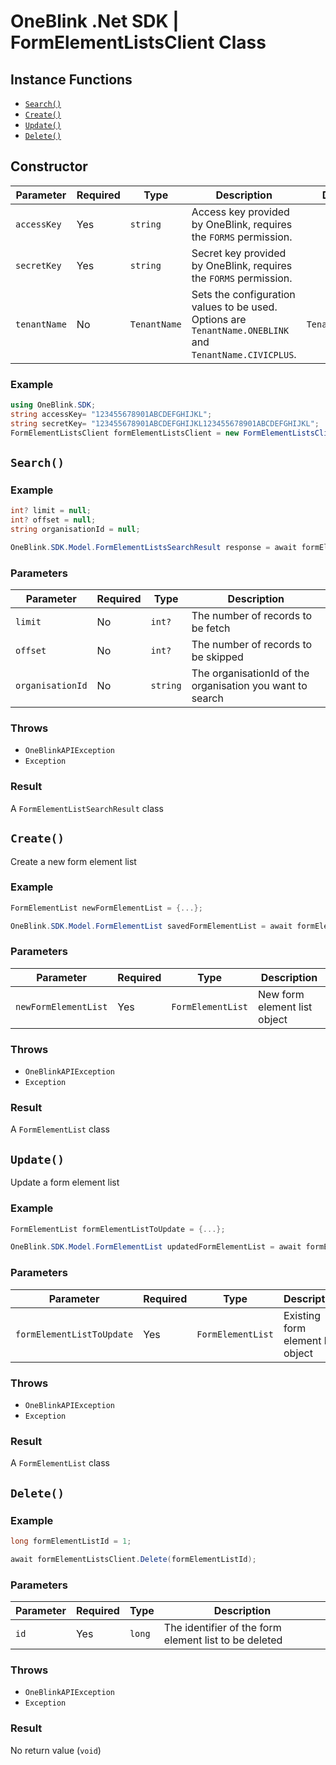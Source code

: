 # OneBlink .Net SDK | FormElementListsClient Class

## Instance Functions

- [`Search()`](#search)
- [`Create()`](#create)
- [`Update()`](#update)
- [`Delete()`](#delete)

## Constructor

| Parameter    | Required | Type         | Description                                                                                             | Default Value         |
| ------------ | -------- | ------------ | ------------------------------------------------------------------------------------------------------- | --------------------- |
| `accessKey`  | Yes      | `string`     | Access key provided by OneBlink, requires the `FORMS` permission.                                       |                       |
| `secretKey`  | Yes      | `string`     | Secret key provided by OneBlink, requires the `FORMS` permission.                                       |                       |
| `tenantName` | No       | `TenantName` | Sets the configuration values to be used. Options are `TenantName.ONEBLINK` and `TenantName.CIVICPLUS`. | `TenantName.ONEBLINK` |

### Example

```c#
using OneBlink.SDK;
string accessKey= "123455678901ABCDEFGHIJKL";
string secretKey= "123455678901ABCDEFGHIJKL123455678901ABCDEFGHIJKL";
FormElementListsClient formElementListsClient = new FormElementListsClient(accessKey, secretKey);
```

## `Search()`

### Example

```c#
int? limit = null;
int? offset = null;
string organisationId = null;

OneBlink.SDK.Model.FormElementListsSearchResult response = await formElementListsClient.Search(limit, offset, organisationId);
```

### Parameters

| Parameter        | Required | Type     | Description                                               |
| ---------------- | -------- | -------- | --------------------------------------------------------- |
| `limit`          | No       | `int?`   | The number of records to be fetch                         |
| `offset`         | No       | `int?`   | The number of records to be skipped                       |
| `organisationId` | No       | `string` | The organisationId of the organisation you want to search |

### Throws

- `OneBlinkAPIException`
- `Exception`

### Result

A `FormElementListSearchResult` class

## `Create()`

Create a new form element list

### Example

```c#
FormElementList newFormElementList = {...};

OneBlink.SDK.Model.FormElementList savedFormElementList = await formElementListsClient.Create(newFormElementList);
```

### Parameters

| Parameter            | Required | Type              | Description                  |
| -------------------- | -------- | ----------------- | ---------------------------- |
| `newFormElementList` | Yes      | `FormElementList` | New form element list object |

### Throws

- `OneBlinkAPIException`
- `Exception`

### Result

A `FormElementList` class

## `Update()`

Update a form element list

### Example

```c#
FormElementList formElementListToUpdate = {...};

OneBlink.SDK.Model.FormElementList updatedFormElementList = await formElementListsClient.Update(formElementListToUpdate);
```

### Parameters

| Parameter                 | Required | Type              | Description                       |
| ------------------------- | -------- | ----------------- | --------------------------------- |
| `formElementListToUpdate` | Yes      | `FormElementList` | Existing form element list object |

### Throws

- `OneBlinkAPIException`
- `Exception`

### Result

A `FormElementList` class

## `Delete()`

### Example

```c#
long formElementListId = 1;

await formElementListsClient.Delete(formElementListId);
```

### Parameters

| Parameter | Required | Type   | Description                                           |
| --------- | -------- | ------ | ----------------------------------------------------- |
| `id`      | Yes      | `long` | The identifier of the form element list to be deleted |

### Throws

- `OneBlinkAPIException`
- `Exception`

### Result

No return value (`void`)
